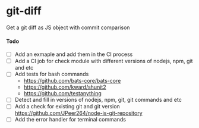 # git-diff
Get a git diff as JS object with commit comparison


#### Todo
- [ ] Add an exmaple and add them in the CI process
- [ ] Add a CI job for check module with different versions of nodejs, npm, git and etc
- [ ] Add tests for bash commands
  - https://github.com/bats-core/bats-core
  - https://github.com/kward/shunit2
  - https://github.com/testanything
- [ ] Detect and fill in versions of nodejs, npm, git, git commands and etc
- [ ] Add a check for existing git and git version https://github.com/JPeer264/node-is-git-repository
- [ ] Add the error handler for terminal commands
